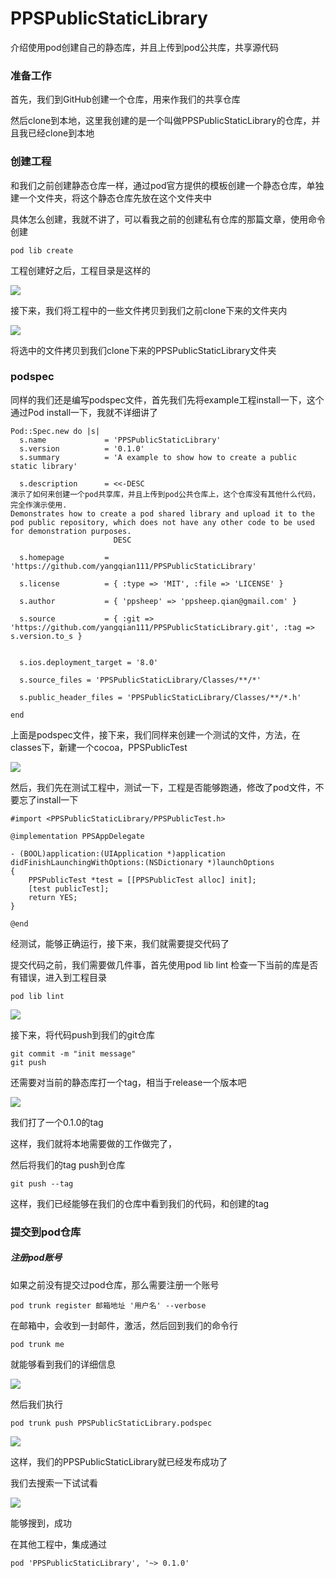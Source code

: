 # PPSPublicStaticLibrary
介绍使用pod创建自己的静态库，并且上传到pod公共库，共享源代码

### 准备工作

首先，我们到GitHub创建一个仓库，用来作我们的共享仓库

然后clone到本地，这里我创建的是一个叫做PPSPublicStaticLibrary的仓库，并且我已经clone到本地

### 创建工程

和我们之前创建静态仓库一样，通过pod官方提供的模板创建一个静态仓库，单独建一个文件夹，将这个静态仓库先放在这个文件夹中

具体怎么创建，我就不讲了，可以看我之前的创建私有仓库的那篇文章，使用命令创建

```
pod lib create 
```

工程创建好之后，工程目录是这样的

![](http://o8bxt3lx0.bkt.clouddn.com/ppsheep/ib191.jpg)

接下来，我们将工程中的一些文件拷贝到我们之前clone下来的文件夹内

![](http://o8bxt3lx0.bkt.clouddn.com/ppsheep/1fdy8.jpg)

将选中的文件拷贝到我们clone下来的PPSPublicStaticLibrary文件夹

### podspec

同样的我们还是编写podspec文件，首先我们先将example工程install一下，这个通过Pod install一下，我就不详细讲了

```
Pod::Spec.new do |s|
  s.name             = 'PPSPublicStaticLibrary'
  s.version          = '0.1.0'
  s.summary          = 'A example to show how to create a public static library'

  s.description      = <<-DESC
演示了如何来创建一个pod共享库，并且上传到pod公共仓库上，这个仓库没有其他什么代码，完全作演示使用.
Demonstrates how to create a pod shared library and upload it to the pod public repository, which does not have any other code to be used for demonstration purposes.
                       DESC

  s.homepage         = 'https://github.com/yangqian111/PPSPublicStaticLibrary'

  s.license          = { :type => 'MIT', :file => 'LICENSE' }

  s.author           = { 'ppsheep' => 'ppsheep.qian@gmail.com' }

  s.source           = { :git => 'https://github.com/yangqian111/PPSPublicStaticLibrary.git', :tag => s.version.to_s }


  s.ios.deployment_target = '8.0'

  s.source_files = 'PPSPublicStaticLibrary/Classes/**/*'

  s.public_header_files = 'PPSPublicStaticLibrary/Classes/**/*.h'

end

```

上面是podspec文件，接下来，我们同样来创建一个测试的文件，方法，在classes下，新建一个cocoa，PPSPublicTest

![](http://o8bxt3lx0.bkt.clouddn.com/ppsheep/dbmhm.jpg)

然后，我们先在测试工程中，测试一下，工程是否能够跑通，修改了pod文件，不要忘了install一下

```objc
#import <PPSPublicStaticLibrary/PPSPublicTest.h>

@implementation PPSAppDelegate

- (BOOL)application:(UIApplication *)application didFinishLaunchingWithOptions:(NSDictionary *)launchOptions
{
    PPSPublicTest *test = [[PPSPublicTest alloc] init];
    [test publicTest];
    return YES;
}

@end

```
经测试，能够正确运行，接下来，我们就需要提交代码了

提交代码之前，我们需要做几件事，首先使用pod lib lint 检查一下当前的库是否有错误，进入到工程目录

```
pod lib lint

```

![](http://o8bxt3lx0.bkt.clouddn.com/ppsheep/a59er.jpg)

接下来，将代码push到我们的git仓库

```
git commit -m "init message"
git push

```

还需要对当前的静态库打一个tag，相当于release一个版本吧

![](http://o8bxt3lx0.bkt.clouddn.com/ppsheep/5elyj.jpg)

我们打了一个0.1.0的tag

这样，我们就将本地需要做的工作做完了，


然后将我们的tag push到仓库

```
git push --tag
```

这样，我们已经能够在我们的仓库中看到我们的代码，和创建的tag

### 提交到pod仓库

##### 注册pod账号

如果之前没有提交过pod仓库，那么需要注册一个账号

```
pod trunk register 邮箱地址 '用户名' --verbose
```

在邮箱中，会收到一封邮件，激活，然后回到我们的命令行

```
pod trunk me
```

就能够看到我们的详细信息

![](http://o8bxt3lx0.bkt.clouddn.com/ppsheep/6gt97.jpg)

然后我们执行

```
pod trunk push PPSPublicStaticLibrary.podspec
```

![](http://o8bxt3lx0.bkt.clouddn.com/ppsheep/6ssps.jpg)

这样，我们的PPSPublicStaticLibrary就已经发布成功了

我们去搜索一下试试看


![](http://o8bxt3lx0.bkt.clouddn.com/ppsheep/2ycf5.jpg)

能够搜到，成功

在其他工程中，集成通过

```
pod 'PPSPublicStaticLibrary', '~> 0.1.0'
```